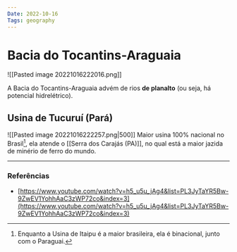 ```yaml
---
Date: 2022-10-16
Tags: geography
---
```

# Bacia do Tocantins-Araguaia
![[Pasted image 20221016222016.png]]

A Bacia do Tocantins-Araguaia advém de rios **de planalto** (ou seja, há potencial hidrelétrico). 

## Usina de Tucuruí (Pará)
![[Pasted image 20221016222257.png|500]]
Maior usina 100% nacional no Brasil[^1], ela atende o [[Serra dos Carajás (PA)]], no qual está a maior jazida de minério de ferro do mundo.

---
### Referências
- [https://www.youtube.com/watch?v=h5_u5u_jAg4&list=PL3JyTaYR5Bw-9ZwEV1YohhAaC3zWP72co&index=3](https://www.youtube.com/watch?v=h5_u5u_jAg4&list=PL3JyTaYR5Bw-9ZwEV1YohhAaC3zWP72co&index=3)

[^1]: Enquanto a Usina de Itaipu é a maior brasileira, ela é binacional, junto com o Paraguai.